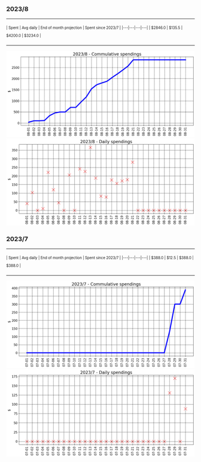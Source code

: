 

### 2023/8


__________________________________
<sub><sup>
| Spent | Avg daily | End of month projection | Spent since 2023/7 |
|---|---|---|---|
| $2846.0  |  $135.5  | $4200.0  |  $3234.0  |
</sub></sup>
__________________________________
![graph_8_sum](graph_8_sum.png)
![graph_8_vals](graph_8_vals.png)


### 2023/7


__________________________________
<sub><sup>
| Spent | Avg daily | End of month projection | Spent since 2023/7 |
|---|---|---|---|
| $388.0  |  $12.5  | $388.0  |  $388.0  |
</sub></sup>
__________________________________
![graph_7_sum](graph_7_sum.png)
![graph_7_vals](graph_7_vals.png)